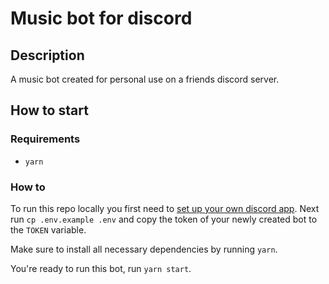 # Music bot for discord

## Description

A music bot created for personal use on a friends discord server.

## How to start

### Requirements

- `yarn`

### How to

To run this repo locally you first need to [set up your own discord app](https://discord.com/developers/applications). Next run `cp .env.example .env` and copy the token of your newly created bot to the `TOKEN` variable.

Make sure to install all necessary dependencies by running `yarn`.

You're ready to run this bot, run `yarn start`.